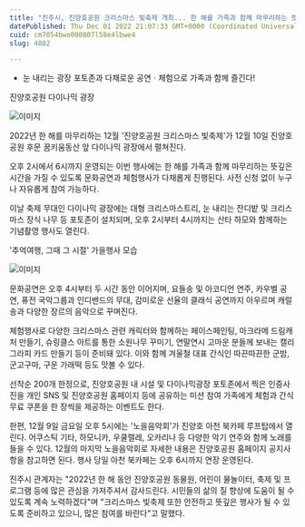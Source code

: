 ```yaml
---
title: "진주시, 진양호공원 크리스마스 빛축제 개최... 한 해를 가족과 함께 마무리하는 뜻깊은 시간"
datePublished: Thu Dec 01 2022 21:07:33 GMT+0000 (Coordinated Universal Time)
cuid: cm7054bwo000807l58e4lbwe4
slug: 4882

---
```



- 눈 내리는 광장 포토존과 다채로운 공연ㆍ체험으로 가족과 함께 즐긴다!

진양호공원 다이나믹 광장

![이미지](https://cdn.hashnode.com/res/hashnode/image/upload/v1739257682856/b1707c31-9ecf-4fbd-8d6c-f1e964ae7d3e.jpeg)

2022년 한 해를 마무리하는 12월 '진양호공원 크리스마스 빛축제'가 12월 10일 진양호공원 후문 꿈키움동산 앞 다이나믹 광장에서 펼쳐진다.

오후 2시에서 6시까지 운영되는 이번 행사에는 한 해를 가족과 함께 마무리하는 뜻깊은 시간을 가질 수 있도록 문화공연과 체험행사가 다채롭게 진행된다. 사전 신청 없이 누구나 자유롭게 참여 가능하다.

이날 축제 무대인 다이나믹 광장에는 대형 크리스마스트리, 눈 내리는 잔디밭 및 크리스마스 장식 나무 등 포토존이 설치되며, 오후 2시부터 4시까지는 산타 하모와 함께하는 기념촬영 행사도 열린다.

'추억여행, 그때 그 시절' 가을행사 모습

![이미지](https://cdn.hashnode.com/res/hashnode/image/upload/v1739257684852/79c3886d-c6b5-4e5a-b1fe-2a60dd4b5e5b.jpeg)

문화공연은 오후 4시부터 두 시간 동안 이어지며, 요들송 및 아코디언 연주, 카우벨 공연, 퓨전 국악그룹과 인디밴드의 무대, 감미로운 선율의 클래식 공연까지 아우르며 캐럴송과 다양한 장르의 음악으로 꾸며진다.

체험행사로 다양한 크리스마스 관련 캐릭터와 함께하는 페이스페인팅, 마크라메 드림캐처 만들기, 슈링클스 아트를 통한 소원나무 꾸미기, 연말연시 고마운 분들께 보내는 캘리그라피 카드 만들기 등이 준비돼 있다. 이와 함께 겨울철 대표 간식인 따끈따끈한 군밤, 군고구마, 구운 가래떡 등도 맛볼 수 있다.

선착순 200개 한정으로, 진양호공원 내 시설 및 다이나믹광장 포토존에서 찍은 인증사진을 개인 SNS 및 진양호공원 홈페이지 등에 공유하는 미션 참여 가족에게 체험과 간식 무료 쿠폰을 한 장씩을 제공하는 이벤트도 한다.

한편, 12월 9일 금요일 오후 5시에는 '노을음악회'가 진양호 아천 북카페 루프탑에서 열린다. 어쿠스틱 기타, 하모니카, 우쿨렐레, 오카리나 등 다양한 악기 연주와 함께 노래를 들을 수 있다. 12월의 마지막 노을음악회로 자세한 내용은 진양호공원 홈페이지 공지사항을 참고하면 된다. 행사 당일 아천 북카페는 오후 6시까지 연장 운영된다.

진주시 관계자는 "2022년 한 해 동안 진양호공원 동물원, 어린이 물놀이터, 축제 및 프로그램 등에 많은 관심을 가져주셔서 감사드린다. 시민들의 삶의 질 향상에 도움이 될 수 있도록 계속 노력하겠다"며 "크리스마스 빛축제 또한 안전하고 뜻깊은 행사가 될 수 있도록 준비하고 있으니, 많은 참여를 바란다"고 말했다.
